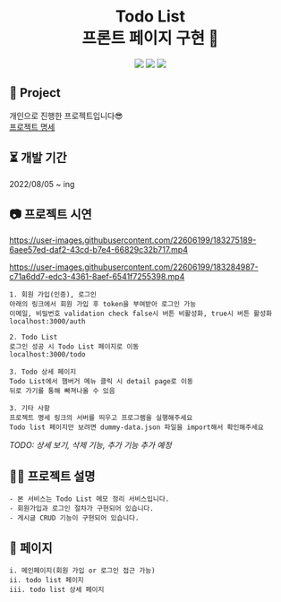 <div align="center">

# Todo List <br/> 프론트 페이지 구현 📓

<p>
  <img src="https://img.shields.io/badge/React-61DAFB?style=flat&logo=React&logoColor=white"/>
  <img src="https://img.shields.io/badge/Javscript-F7DF1E?style=flat&logo=Javascript&logoColor=white"/>
  <img src="https://img.shields.io/badge/CSS-DD3A0A?style=flat&logo=CSS3&logoColor=white"/>
</p>

</div>

## 📒 Project

개인으로 진행한 프로젝트입니다😎 <br/>
[프로젝트 명세](https://github.com/syoungee/wanted-pre-onboarding-challenge-fe-1-api)

## ⏳ 개발 기간

2022/08/05 ~ ing
<br/>

## 📷 프로젝트 시연

https://user-images.githubusercontent.com/22606199/183275189-6aee57ed-daf2-43cd-b7e4-66829c32b717.mp4



https://user-images.githubusercontent.com/22606199/183284987-c71a6dd7-edc3-4361-8aef-6541f7255398.mp4


```
1. 회원 가입(인증), 로그인
아래의 링크에서 회원 가입 후 token을 부여받아 로그인 가능
이메일, 비밀번호 validation check false시 버튼 비활성화, true시 버튼 활성화
localhost:3000/auth

2. Todo List
로그인 성공 시 Todo List 페이지로 이동
localhost:3000/todo

3. Todo 상세 페이지
Todo List에서 햄버거 메뉴 클릭 시 detail page로 이동
뒤로 가기를 통해 빠져나올 수 있음

3. 기타 사항
프로젝트 명세 링크의 서버를 띄우고 프로그램을 실행해주세요
Todo list 페이지만 보려면 dummy-data.json 파일을 import해서 확인해주세요
```



*TODO: 상세 보기, 삭제 기능, 추가 기능 추가 예정*


## ✍🏻 프로젝트 설명

```
- 본 서비스는 Todo List 메모 정리 서비스입니다.
- 회원가입과 로그인 절차가 구현되어 있습니다.
- 게시글 CRUD 기능이 구현되어 있습니다.
```

## 📔 페이지

```
i. 메인페이지(회원 가입 or 로그인 접근 가능)
ii. todo list 페이지
iii. todo list 상세 페이지
```
